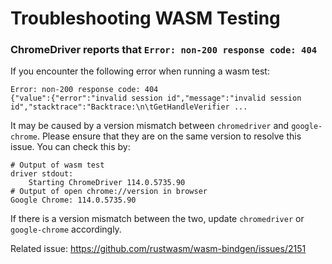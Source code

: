 # Troubleshooting WASM Testing

### ChromeDriver reports that `Error: non-200 response code: 404`

If you encounter the following error when running a wasm test:

```
Error: non-200 response code: 404
{"value":{"error":"invalid session id","message":"invalid session id","stacktrace":"Backtrace:\n\tGetHandleVerifier ...
```

It may be caused by a version mismatch between `chromedriver` and `google-chrome`. Please ensure that they are on the same version to resolve this issue. You can check this by:

```
# Output of wasm test
driver stdout:
    Starting ChromeDriver 114.0.5735.90
# Output of open chrome://version in browser
Google Chrome: 114.0.5735.90
```

If there is a version mismatch between the two, update `chromedriver` or `google-chrome` accordingly.

Related issue: https://github.com/rustwasm/wasm-bindgen/issues/2151
